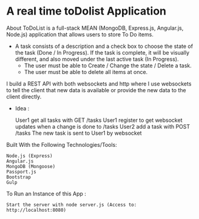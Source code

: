# A real time toDolist Application


About ToDoList is a full-stack MEAN (MongoDB, Express.js, Angular.js, Node.js) application that allows users to store To Do items.


- A task consists of a description and a check box to choose the state of the task (Done / In Progress). 
If the task is complete, it will be visually different, and also moved under the last active task (In Progress).
  - The user must be able to Create / Change the state / Delete a task.
  - The user must be able to delete all items at once.

I build a REST API with both websockets and http where I use websockets to tell the client that new data is available or provide the new data to the client directly.

* Idea : 


    User1 get all tasks with GET /tasks
    User1 register to get websocket updates when a change is done to /tasks
    User2 add a task with POST /tasks
    The new task is sent to User1 by websocket


Built With the Following Technologies/Tools:

    Node.js (Express)
    Angular.js
    MongoDB (Mongoose)
    Passport.js
    Bootstrap
    Gulp

To Run an Instance of this App :

    Start the server with node server.js (Access to: http://localhost:8080)

